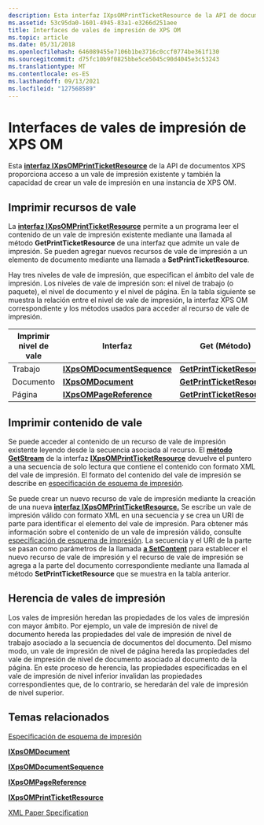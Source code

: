 ```yaml
---
description: Esta interfaz IXpsOMPrintTicketResource de la API de documentos XPS proporciona acceso a un vale de impresión existente y también la capacidad de crear un vale de impresión en una instancia de XPS OM.
ms.assetid: 53c95da0-1601-4945-83a1-e3266d251aee
title: Interfaces de vales de impresión de XPS OM
ms.topic: article
ms.date: 05/31/2018
ms.openlocfilehash: 646089455e7106b1be3716c0ccf0774be361f130
ms.sourcegitcommit: d75fc10b9f0825bbe5ce5045c90d4045e3c53243
ms.translationtype: MT
ms.contentlocale: es-ES
ms.lasthandoff: 09/13/2021
ms.locfileid: "127568589"
---
```

# <a name="xps-om-print-ticket-interfaces"></a>Interfaces de vales de impresión de XPS OM

Esta [**interfaz IXpsOMPrintTicketResource**](/windows/desktop/api/xpsobjectmodel/nn-xpsobjectmodel-ixpsomprintticketresource) de la API de documentos XPS proporciona acceso a un vale de impresión existente y también la capacidad de crear un vale de impresión en una instancia de XPS OM.

## <a name="print-ticket-resources"></a>Imprimir recursos de vale

La [**interfaz IXpsOMPrintTicketResource**](/windows/desktop/api/xpsobjectmodel/nn-xpsobjectmodel-ixpsomprintticketresource) permite a un programa leer el contenido de un vale de impresión existente mediante una llamada al método **GetPrintTicketResource** de una interfaz que admite un vale de impresión. Se pueden agregar nuevos recursos de vale de impresión a un elemento de documento mediante una llamada a **SetPrintTicketResource**.

Hay tres niveles de vale de impresión, que especifican el ámbito del vale de impresión. Los niveles de vale de impresión son: el nivel de trabajo (o paquete), el nivel de documento y el nivel de página. En la tabla siguiente se muestra la relación entre el nivel de vale de impresión, la interfaz XPS OM correspondiente y los métodos usados para acceder al recurso de vale de impresión.

| Imprimir nivel de vale | Interfaz                                                | Get (Método)                                                                      | Método Set                                                                      |
|--------------------|----------------------------------------------------------|---------------------------------------------------------------------------------|---------------------------------------------------------------------------------|
| Trabajo                | [**IXpsOMDocumentSequence**](/windows/desktop/api/xpsobjectmodel/nn-xpsobjectmodel-ixpsomdocumentsequence) | [**GetPrintTicketResource**](/windows/desktop/api/xpsobjectmodel/nf-xpsobjectmodel-ixpsomdocumentsequence-getprintticketresource) | [**SetPrintTicketResource**](/windows/desktop/api/xpsobjectmodel/nf-xpsobjectmodel-ixpsomdocumentsequence-setprintticketresource) |
| Documento           | [**IXpsOMDocument**](/windows/desktop/api/xpsobjectmodel/nn-xpsobjectmodel-ixpsomdocument)                 | [**GetPrintTicketResource**](/windows/desktop/api/xpsobjectmodel/nf-xpsobjectmodel-ixpsomdocument-getprintticketresource)         | [**SetPrintTicketResource**](/windows/desktop/api/xpsobjectmodel/nf-xpsobjectmodel-ixpsomdocument-setprintticketresource)         |
| Página               | [**IXpsOMPageReference**](/windows/desktop/api/xpsobjectmodel/nn-xpsobjectmodel-ixpsompagereference)       | [**GetPrintTicketResource**](/windows/desktop/api/xpsobjectmodel/nf-xpsobjectmodel-ixpsompagereference-getprintticketresource)    | [**SetPrintTicketResource**](/windows/desktop/api/xpsobjectmodel/nf-xpsobjectmodel-ixpsompagereference-setprintticketresource)    |



 

## <a name="print-ticket-content"></a>Imprimir contenido de vale

Se puede acceder al contenido de un recurso de vale de impresión existente leyendo desde la secuencia asociada al recurso. El [**método GetStream**](/windows/desktop/api/xpsobjectmodel/nf-xpsobjectmodel-ixpsomprintticketresource-getstream) de la interfaz [**IXpsOMPrintTicketResource**](/windows/desktop/api/xpsobjectmodel/nn-xpsobjectmodel-ixpsomprintticketresource) devuelve el puntero a una secuencia de solo lectura que contiene el contenido con formato XML del vale de impresión. El formato del contenido del vale de impresión se describe en [especificación de esquema de impresión](https://download.microsoft.com/download/D/E/C/DECA6E6B-3E81-48E7-B7EF-6D92A547D03C/print-schema-spec-2-0.zip).

Se puede crear un nuevo recurso de vale de impresión mediante la creación de una nueva [**interfaz IXpsOMPrintTicketResource.**](/windows/desktop/api/xpsobjectmodel/nn-xpsobjectmodel-ixpsomprintticketresource) Se escribe un vale de impresión válido con formato XML en una secuencia y se crea un URI de parte para identificar el elemento del vale de impresión. Para obtener más información sobre el contenido de un vale de impresión válido, consulte [especificación de esquema de impresión](https://download.microsoft.com/download/D/E/C/DECA6E6B-3E81-48E7-B7EF-6D92A547D03C/print-schema-spec-2-0.zip). La secuencia y el URI de la parte se pasan como parámetros de la llamada [**a SetContent**](/windows/desktop/api/xpsobjectmodel/nf-xpsobjectmodel-ixpsomprintticketresource-setcontent) para establecer el nuevo recurso de vale de impresión y el recurso de vale de impresión se agrega a la parte del documento correspondiente mediante una llamada al método **SetPrintTicketResource** que se muestra en la tabla anterior.

## <a name="print-ticket-inheritance"></a>Herencia de vales de impresión

Los vales de impresión heredan las propiedades de los vales de impresión con mayor ámbito. Por ejemplo, un vale de impresión de nivel de documento hereda las propiedades del vale de impresión de nivel de trabajo asociado a la secuencia de documentos del documento. Del mismo modo, un vale de impresión de nivel de página hereda las propiedades del vale de impresión de nivel de documento asociado al documento de la página. En este proceso de herencia, las propiedades especificadas en el vale de impresión de nivel inferior invalidan las propiedades correspondientes que, de lo contrario, se heredarán del vale de impresión de nivel superior.

## <a name="related-topics"></a>Temas relacionados

<dl> <dt>

[Especificación de esquema de impresión](https://download.microsoft.com/download/D/E/C/DECA6E6B-3E81-48E7-B7EF-6D92A547D03C/print-schema-spec-2-0.zip)
</dt> <dt>

[**IXpsOMDocument**](/windows/desktop/api/xpsobjectmodel/nn-xpsobjectmodel-ixpsomdocument)
</dt> <dt>

[**IXpsOMDocumentSequence**](/windows/desktop/api/xpsobjectmodel/nn-xpsobjectmodel-ixpsomdocumentsequence)
</dt> <dt>

[**IXpsOMPageReference**](/windows/desktop/api/xpsobjectmodel/nn-xpsobjectmodel-ixpsompagereference)
</dt> <dt>

[**IXpsOMPrintTicketResource**](/windows/desktop/api/xpsobjectmodel/nn-xpsobjectmodel-ixpsomprintticketresource)
</dt> <dt>

[XML Paper Specification](https://www.ecma-international.org/activities/XML%20Paper%20Specification/XPS%20Standard%20WD%201.6.pdf)
</dt> </dl>

 

 



